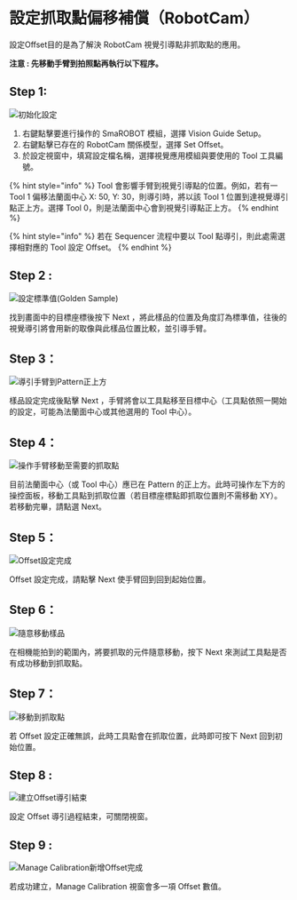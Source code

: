 # 設定抓取點偏移補償（RobotCam）

設定Offset目的是為了解決 RobotCam 視覺引導點非抓取點的應用。

**注意 : 先移動手臂到拍照點再執行以下程序。**

## Step 1:

![&#x521D;&#x59CB;&#x5316;&#x8A2D;&#x5B9A;](../../../../.gitbook/assets/jian-li-offset1.jpg)

1. 右鍵點擊要進行操作的 SmaROBOT 模組，選擇 Vision Guide Setup。
2. 右鍵點擊已存在的 RobotCam 關係模型，選擇 Set Offset。
3. 於設定視窗中，填寫設定檔名稱，選擇視覺應用模組與要使用的 Tool 工具編號。

{% hint style="info" %}
Tool 會影響手臂到視覺引導點的位置。例如，若有一 Tool 1 偏移法蘭面中心 X: 50, Y: 30，則導引時，將以該 Tool 1 位置到達視覺導引點正上方。選擇 Tool 0，則是法蘭面中心會到視覺引導點正上方。
{% endhint %}

{% hint style="info" %}
若在 Sequencer 流程中要以 Tool 點導引，則此處需選擇相對應的 Tool 設定 Offset。
{% endhint %}

## Step 2 :

![&#x8A2D;&#x5B9A;&#x6A19;&#x6E96;&#x503C;\(Golden Sample\)](../../../../.gitbook/assets/offset-set-golden.png)

找到畫面中的目標座標後按下 Next ，將此樣品的位置及角度訂為標準值，往後的視覺導引將會用新的取像與此樣品位置比較，並引導手臂。

## Step 3：

![&#x5C0E;&#x5F15;&#x624B;&#x81C2;&#x5230;Pattern&#x6B63;&#x4E0A;&#x65B9;](../../../../.gitbook/assets/jian-li-offset2.jpg)

樣品設定完成後點擊 Next ，手臂將會以工具點移至目標中心（工具點依照一開始的設定，可能為法蘭面中心或其他選用的 Tool 中心）。

## Step 4：

![&#x64CD;&#x4F5C;&#x624B;&#x81C2;&#x79FB;&#x52D5;&#x81F3;&#x9700;&#x8981;&#x7684;&#x6293;&#x53D6;&#x9EDE;](../../../../.gitbook/assets/jian-li-offset3.jpg)

目前法蘭面中心（或 Tool 中心）應已在 Pattern 的正上方。此時可操作左下方的操控面板，移動工具點到抓取位置（若目標座標點即抓取位置則不需移動 XY）。若移動完畢，請點選 Next。

## Step 5：

![Offset&#x8A2D;&#x5B9A;&#x5B8C;&#x6210;](../../../../.gitbook/assets/jian-li-offset4.jpg)

Offset 設定完成，請點擊 Next 使手臂回到回到起始位置。

## Step 6：

![&#x96A8;&#x610F;&#x79FB;&#x52D5;&#x6A23;&#x54C1;](../../../../.gitbook/assets/jian-li-offset5.jpg)

在相機能拍到的範圍內，將要抓取的元件隨意移動，按下 Next 來測試工具點是否有成功移動到抓取點。

## Step 7：

![&#x79FB;&#x52D5;&#x5230;&#x6293;&#x53D6;&#x9EDE;](../../../../.gitbook/assets/jian-li-offset6.jpg)

若 Offset 設定正確無誤，此時工具點會在抓取位置，此時即可按下 Next 回到初始位置。

## Step 8 :

![&#x5EFA;&#x7ACB;Offset&#x5C0E;&#x5F15;&#x7D50;&#x675F;](../../../../.gitbook/assets/jian-li-offset7.jpg)

設定 Offset 導引過程結束，可關閉視窗。

## Step 9 :

![Manage Calibration&#x65B0;&#x589E;Offset&#x5B8C;&#x6210;](../../../../.gitbook/assets/jian-li-offset8.jpg)

若成功建立，Manage Calibration 視窗會多一項 Offset 數值。

